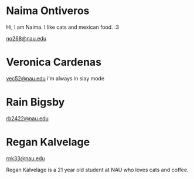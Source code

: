 # Naima Ontiveros
Hi, I am Naima. I like cats and mexican food. :3

no268@nau.edu

# Veronica Cardenas

vec52@nau.edu
i'm always in slay mode

# Rain Bigsby

rb2422@nau.edu


# Regan Kalvelage

rnk33@nau.edu

Regan Kalvelage is a 21 year old student at NAU who loves cats and coffee.
